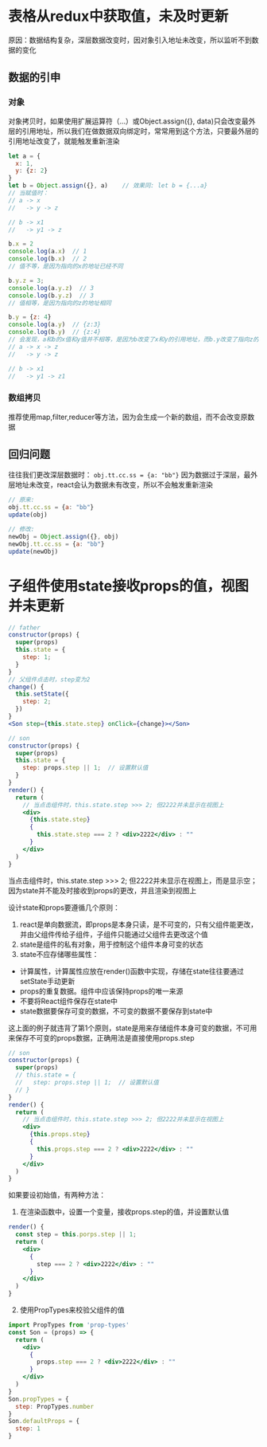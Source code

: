 # 表格从redux中获取值，未及时更新
原因：数据结构复杂，深层数据改变时，因对象引入地址未改变，所以监听不到数据的变化

## 数据的引申
### 对象
对象拷贝时，如果使用扩展运算符（...）或Object.assign({}, data)只会改变最外层的引用地址，所以我们在做数据双向绑定时，常常用到这个方法，只要最外层的引用地址改变了，就能触发重新渲染
```js
let a = {
  x: 1,
  y: {z: 2}
}
let b = Object.assign({}, a)    // 效果同: let b = {...a}
// 当赋值时：
// a -> x
//   -> y -> z

// b -> x1
//   -> y1 -> z

b.x = 2
console.log(a.x)  // 1
console.log(b.x)  // 2
// 值不等，是因为指向的x的地址已经不同

b.y.z = 3;
console.log(a.y.z)  // 3
console.log(b.y.z)  // 3
// 值相等，是因为指向的z的地址相同

b.y = {z: 4}
console.log(a.y)  // {z:3}
console.log(b.y)  // {z:4}
// 会发现，a和b的x值和y值并不相等，是因为b改变了x和y的引用地址，而b.y改变了指向z的地址
// a -> x -> z
//   -> y -> z

// b -> x1
//   -> y1 -> z1

```
### 数组拷贝
推荐使用map,filter,reducer等方法，因为会生成一个新的数组，而不会改变原数据

## 回归问题
往往我们更改深层数据时：
```obj.tt.cc.ss = {a: "bb"}```
因为数据过于深层，最外层地址未改变，react会认为数据未有改变，所以不会触发重新渲染
```js
// 原来:
obj.tt.cc.ss = {a: "bb"}
update(obj)

// 修改:
newObj = Object.assign({}, obj)
newObj.tt.cc.ss = {a: "bb"}
update(newObj)
```

# 子组件使用state接收props的值，视图并未更新
```jsx
// father
constructor(props) {
  super(props)
  this.state = {
    step: 1;
  }
}
// 父组件点击时，step变为2
change() {
  this.setState({
    step: 2;
  })
}
<Son step={this.state.step} onClick={change}></Son>

// son
constructor(props) {
  super(props)
  this.state = {
    step: props.step || 1;  // 设置默认值
  }
}
render() {
  return (
    // 当点击组件时，this.state.step >>> 2; 但2222并未显示在视图上
    <div>
      {this.state.step} 
      {
        this.state.step === 2 ? <div>2222</div> : ""
      }
    </div>
  )
}
```
当点击组件时，this.state.step >>> 2; 但2222并未显示在视图上，而是显示空；
因为state并不能及时接收到props的更改，并且渲染到视图上

设计state和props要遵循几个原则：
1. react是单向数据流，即props是本身只读，是不可变的，只有父组件能更改，并由父组件传给子组件，子组件只能通过父组件去更改这个值
2. state是组件的私有对象，用于控制这个组件本身可变的状态
3. state不应存储哪些属性：
  * 计算属性，计算属性应放在render()函数中实现，存储在state往往要通过setState手动更新
  * props的重复数据。组件中应该保持props的唯一来源
  * 不要将React组件保存在state中
  * state数据要保存可变的数据，不可变的数据不要保存到state中

这上面的例子就违背了第1个原则，state是用来存储组件本身可变的数据，不可用来保存不可变的props数据，正确用法是直接使用props.step
```jsx
// son
constructor(props) {
  super(props)
  // this.state = {
  //   step: props.step || 1;  // 设置默认值
  // }
}
render() {
  return (
    // 当点击组件时，this.state.step >>> 2; 但2222并未显示在视图上
    <div>
      {this.props.step} 
      {
        this.props.step === 2 ? <div>2222</div> : ""
      }
    </div>
  )
}
```
如果要设初始值，有两种方法：
1. 在渲染函数中，设置一个变量，接收props.step的值，并设置默认值
```jsx
render() {
  const step = this.porps.step || 1;
  return (
    <div>
      {
        step === 2 ? <div>2222</div> : ""
      }
    </div>
  )
}
```
2. 使用PropTypes来校验父组件的值
```jsx
import PropTypes from 'prop-types'
const Son = (props) => {
  return (
    <div>
      {
        props.step === 2 ? <div>2222</div> : ""
      }
    </div>
  )
}
Son.propTypes = {
  step: PropTypes.number
}
Son.defaultProps = {
  step: 1
}
```